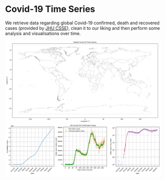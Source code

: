 # Covid-19 Time Series

We retrieve data regarding global Covid-19 confirmed, death and recovered cases (provided by [JHU CSSE](https://github.com/CSSEGISandData/COVID-19)), clean it to our liking and then perform some analysis and visualisations over time.

![Animation](demo/demo_animation.gif)
![Analysis](demo/US_confirmed_cases.png)
